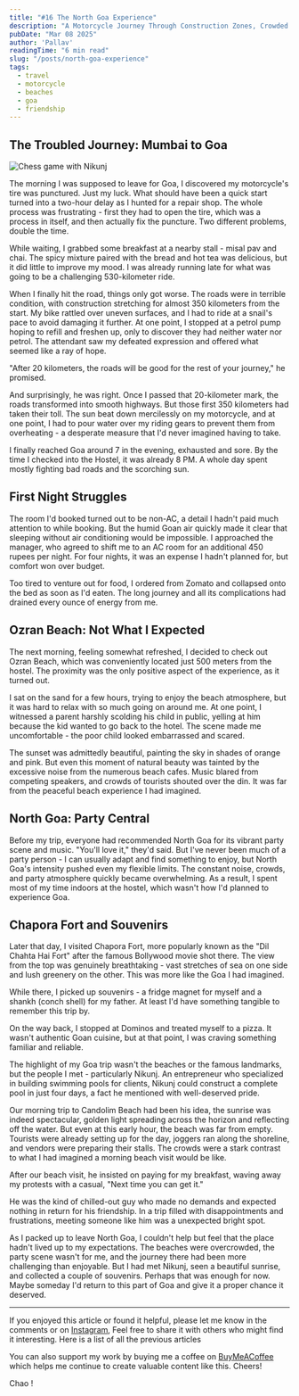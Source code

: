 ```yaml
---
title: "#16 The North Goa Experience"
description: "A Motorcycle Journey Through Construction Zones, Crowded Beaches, and Unexpected Friendship"
pubDate: "Mar 08 2025"
author: 'Pallav'
readingTime: "6 min read"
slug: "/posts/north-goa-experience"
tags:
  - travel
  - motorcycle
  - beaches
  - goa
  - friendship
---
```


## The Troubled Journey: Mumbai to Goa

<Image
  src="https://miro.medium.com/v2/resize:fit:1400/format:webp/1*ie_ymjI4DK1-j11y2jY9jA.jpeg"
  alt="Chess game with Nikunj"
  width={700}
  height={400}
/>

The morning I was supposed to leave for Goa, I discovered my motorcycle's tire was punctured. Just my luck. What should have been a quick start turned into a two-hour delay as I hunted for a repair shop. The whole process was frustrating - first they had to open the tire, which was a process in itself, and then actually fix the puncture. Two different problems, double the time.

While waiting, I grabbed some breakfast at a nearby stall - misal pav and chai. The spicy mixture paired with the bread and hot tea was delicious, but it did little to improve my mood. I was already running late for what was going to be a challenging 530-kilometer ride.

When I finally hit the road, things only got worse. The roads were in terrible condition, with construction stretching for almost 350 kilometers from the start. My bike rattled over uneven surfaces, and I had to ride at a snail's pace to avoid damaging it further. At one point, I stopped at a petrol pump hoping to refill and freshen up, only to discover they had neither water nor petrol. The attendant saw my defeated expression and offered what seemed like a ray of hope.

"After 20 kilometers, the roads will be good for the rest of your journey," he promised.

And surprisingly, he was right. Once I passed that 20-kilometer mark, the roads transformed into smooth highways. But those first 350 kilometers had taken their toll. The sun beat down mercilessly on my motorcycle, and at one point, I had to pour water over my riding gears to prevent them from overheating - a desperate measure that I'd never imagined having to take.

I finally reached Goa around 7 in the evening, exhausted and sore. By the time I checked into the Hostel, it was already 8 PM. A whole day spent mostly fighting bad roads and the scorching sun.

## First Night Struggles

The room I'd booked turned out to be non-AC, a detail I hadn't paid much attention to while booking. But the humid Goan air quickly made it clear that sleeping without air conditioning would be impossible. I approached the manager, who agreed to shift me to an AC room for an additional 450 rupees per night. For four nights, it was an expense I hadn't planned for, but comfort won over budget.

Too tired to venture out for food, I ordered from Zomato and collapsed onto the bed as soon as I'd eaten. The long journey and all its complications had drained every ounce of energy from me.

## Ozran Beach: Not What I Expected

The next morning, feeling somewhat refreshed, I decided to check out Ozran Beach, which was conveniently located just 500 meters from the hostel. The proximity was the only positive aspect of the experience, as it turned out.

I sat on the sand for a few hours, trying to enjoy the beach atmosphere, but it was hard to relax with so much going on around me. At one point, I witnessed a parent harshly scolding his child in public, yelling at him because the kid wanted to go back to the hotel. The scene made me uncomfortable - the poor child looked embarrassed and scared.

The sunset was admittedly beautiful, painting the sky in shades of orange and pink. But even this moment of natural beauty was tainted by the excessive noise from the numerous beach cafes. Music blared from competing speakers, and crowds of tourists shouted over the din. It was far from the peaceful beach experience I had imagined.

## North Goa: Party Central

Before my trip, everyone had recommended North Goa for its vibrant party scene and music. "You'll love it," they'd said. But I've never been much of a party person - I can usually adapt and find something to enjoy, but North Goa's intensity pushed even my flexible limits. The constant noise, crowds, and party atmosphere quickly became overwhelming. As a result, I spent most of my time indoors at the hostel, which wasn't how I'd planned to experience Goa.

## Chapora Fort and Souvenirs

Later that day, I visited Chapora Fort, more popularly known as the "Dil Chahta Hai Fort" after the famous Bollywood movie shot there. The view from the top was genuinely breathtaking - vast stretches of sea on one side and lush greenery on the other. This was more like the Goa I had imagined.

While there, I picked up souvenirs - a fridge magnet for myself and a shankh (conch shell) for my father. At least I'd have something tangible to remember this trip by.

On the way back, I stopped at Dominos and treated myself to a pizza. It wasn't authentic Goan cuisine, but at that point, I was craving something familiar and reliable.

The highlight of my Goa trip wasn't the beaches or the famous landmarks, but the people I met - particularly Nikunj. An entrepreneur who specialized in building swimming pools for clients, Nikunj could construct a complete pool in just four days, a fact he mentioned with well-deserved pride.

Our morning trip to Candolim Beach had been his idea, the sunrise was indeed spectacular, golden light spreading across the horizon and reflecting off the water. But even at this early hour, the beach was far from empty. Tourists were already setting up for the day, joggers ran along the shoreline, and vendors were preparing their stalls. The crowds were a stark contrast to what I had imagined a morning beach visit would be like.

After our beach visit, he insisted on paying for my breakfast, waving away my protests with a casual, "Next time you can get it."

He was the kind of chilled-out guy who made no demands and expected nothing in return for his friendship. In a trip filled with disappointments and frustrations, meeting someone like him was a unexpected bright spot.

As I packed up to leave North Goa, I couldn't help but feel that the place hadn't lived up to my expectations. The beaches were overcrowded, the party scene wasn't for me, and the journey there had been more challenging than enjoyable. But I had met Nikunj, seen a beautiful sunrise, and collected a couple of souvenirs. Perhaps that was enough for now. Maybe someday I'd return to this part of Goa and give it a proper chance it deserved.

---

If you enjoyed this article or found it helpful, please let me know in the comments or on [Instagram](https://instagram.com), Feel free to share it with others who might find it interesting. Here is a list of all the previous articles

You can also support my work by buying me a coffee on [BuyMeACoffee](https://buymeacoffee.com) which helps me continue to create valuable content like this. Cheers!

Chao !
